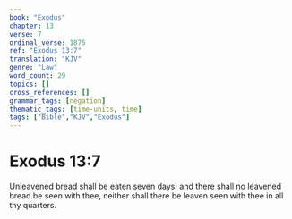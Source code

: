 ```yaml
---
book: "Exodus"
chapter: 13
verse: 7
ordinal_verse: 1875
ref: "Exodus 13:7"
translation: "KJV"
genre: "Law"
word_count: 29
topics: []
cross_references: []
grammar_tags: [negation]
thematic_tags: [time-units, time]
tags: ["Bible","KJV","Exodus"]
---
```


# Exodus 13:7

Unleavened bread shall be eaten seven days; and there shall no leavened bread be seen with thee, neither shall there be leaven seen with thee in all thy quarters.
